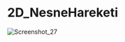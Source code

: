 # 2D_NesneHareketi

![Screenshot_27](https://user-images.githubusercontent.com/32926347/64924175-49ae7580-d7ea-11e9-91b9-b82f523ec876.png)
